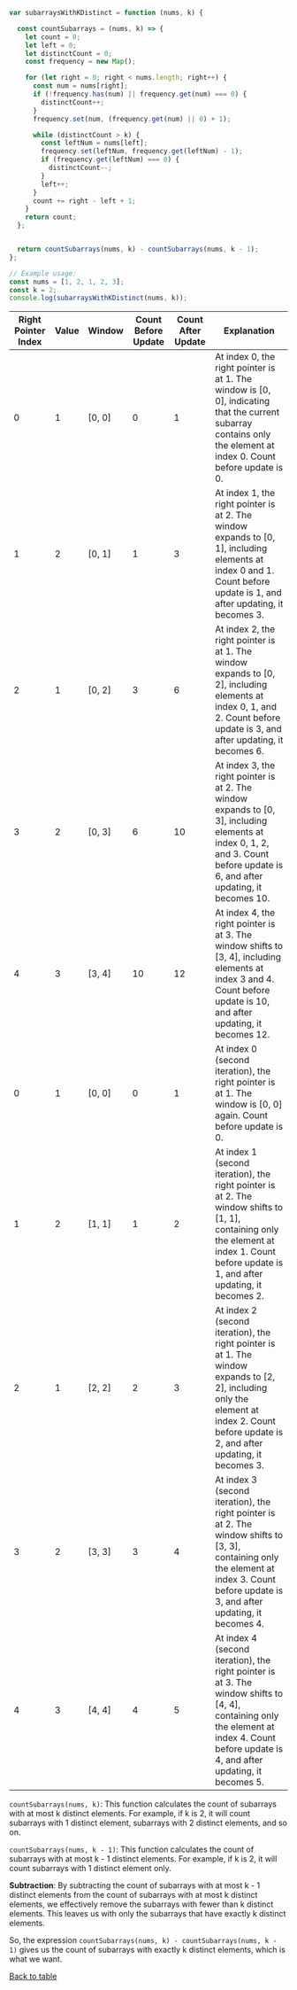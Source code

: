 ``` javascript
var subarraysWithKDistinct = function (nums, k) {

  const countSubarrays = (nums, k) => {
    let count = 0;
    let left = 0;
    let distinctCount = 0;
    const frequency = new Map();

    for (let right = 0; right < nums.length; right++) {
      const num = nums[right];
      if (!frequency.has(num) || frequency.get(num) === 0) {
        distinctCount++;
      }
      frequency.set(num, (frequency.get(num) || 0) + 1);

      while (distinctCount > k) {
        const leftNum = nums[left];
        frequency.set(leftNum, frequency.get(leftNum) - 1);
        if (frequency.get(leftNum) === 0) {
          distinctCount--;
        }
        left++;
      }
      count += right - left + 1;
    }
    return count;
  };


  return countSubarrays(nums, k) - countSubarrays(nums, k - 1);
};

// Example usage:
const nums = [1, 2, 1, 2, 3];
const k = 2;
console.log(subarraysWithKDistinct(nums, k));
```


| Right Pointer Index | Value | Window | Count Before Update | Count After Update | Explanation                                                                                                                                                                                |
| ------------------- | ----- | ------ | ------------------- | ------------------ | ------------------------------------------------------------------------------------------------------------------------------------------------------------------------------------------ |
| 0                   | 1     | [0, 0] | 0                   | 1                  | At index 0, the right pointer is at 1. The window is [0, 0], indicating that the current subarray contains only the element at index 0. Count before update is 0.                          |
| 1                   | 2     | [0, 1] | 1                   | 3                  | At index 1, the right pointer is at 2. The window expands to [0, 1], including elements at index 0 and 1. Count before update is 1, and after updating, it becomes 3.                      |
| 2                   | 1     | [0, 2] | 3                   | 6                  | At index 2, the right pointer is at 1. The window expands to [0, 2], including elements at index 0, 1, and 2. Count before update is 3, and after updating, it becomes 6.                  |
| 3                   | 2     | [0, 3] | 6                   | 10                 | At index 3, the right pointer is at 2. The window expands to [0, 3], including elements at index 0, 1, 2, and 3. Count before update is 6, and after updating, it becomes 10.              |
| 4                   | 3     | [3, 4] | 10                  | 12                 | At index 4, the right pointer is at 3. The window shifts to [3, 4], including elements at index 3 and 4. Count before update is 10, and after updating, it becomes 12.                     |
| 0                   | 1     | [0, 0] | 0                   | 1                  | At index 0 (second iteration), the right pointer is at 1. The window is [0, 0] again. Count before update is 0.                                                                            |
| 1                   | 2     | [1, 1] | 1                   | 2                  | At index 1 (second iteration), the right pointer is at 2. The window shifts to [1, 1], containing only the element at index 1. Count before update is 1, and after updating, it becomes 2. |
| 2                   | 1     | [2, 2] | 2                   | 3                  | At index 2 (second iteration), the right pointer is at 1. The window expands to [2, 2], including only the element at index 2. Count before update is 2, and after updating, it becomes 3. |
| 3                   | 2     | [3, 3] | 3                   | 4                  | At index 3 (second iteration), the right pointer is at 2. The window shifts to [3, 3], containing only the element at index 3. Count before update is 3, and after updating, it becomes 4. |
| 4                   | 3     | [4, 4] | 4                   | 5                  | At index 4 (second iteration), the right pointer is at 3. The window shifts to [4, 4], containing only the element at index 4. Count before update is 4, and after updating, it becomes 5. |

`countSubarrays(nums, k)`: This function calculates the count of subarrays with at most k distinct elements. For example, if k is 2, it will count subarrays with 1 distinct element, subarrays with 2 distinct elements, and so on.

`countSubarrays(nums, k - 1)`: This function calculates the count of subarrays with at most k - 1 distinct elements. For example, if k is 2, it will count subarrays with 1 distinct element only.

**Subtraction**: By subtracting the count of subarrays with at most k - 1 distinct elements from the count of subarrays with at most k distinct elements, we effectively remove the subarrays with fewer than k distinct elements. This leaves us with only the subarrays that have exactly k distinct elements.

So, the expression `countSubarrays(nums, k) - countSubarrays(nums, k - 1)` gives us the count of subarrays with exactly k distinct elements, which is what we want.

[Back to table](../README.md/#explanations)
